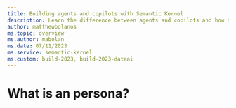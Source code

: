 ```yaml
---
title: Building agents and copilots with Semantic Kernel
description: Learn the difference between agents and copilots and how to build them with Semantic Kernel.
author: matthewbolanos
ms.topic: overview
ms.author: mabolan
ms.date: 07/11/2023
ms.service: semantic-kernel
ms.custom: build-2023, build-2023-dataai
---
```


# What is an persona?
